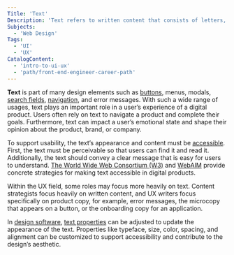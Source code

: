 ```yaml
---
Title: 'Text'
Description: 'Text refers to written content that consists of letters, numbers, punctuation, or symbols.'
Subjects:
  - 'Web Design'
Tags:
  - 'UI'
  - 'UX'
CatalogContent:
  - 'intro-to-ui-ux'
  - 'path/front-end-engineer-career-path'
---
```


**Text** is part of many design elements such as [buttons](https://www.codecademy.com/resources/docs/uiux/buttons), menus, modals, [search fields](https://www.codecademy.com/resources/docs/uiux/search-fields), [navigation](https://www.codecademy.com/resources/docs/uiux/navigation), and error messages. With such a wide range of usages, text plays an important role in a user’s experience of a digital product. Users often rely on text to navigate a product and complete their goals. Furthermore, text can impact a user’s emotional state and shape their opinion about the product, brand, or company.

To support usability, the text’s appearance and content must be [accessible](https://www.codecademy.com/resources/docs/uiux/accessibility). First, the text must be perceivable so that users can find it and read it. Additionally, the text should convey a clear message that is easy for users to understand. [The World Wide Web Consortium (W3)](https://www.w3.org/WAI/fundamentals/accessibility-principles/#readable)
and [WebAIM](https://webaim.org/techniques/textlayout/) provide concrete strategies for making text accessible in digital products.

Within the UX field, some roles may focus more heavily on text. Content strategists focus heavily on written content, and UX writers focus specifically on product copy, for example, error messages, the microcopy that appears on a button, or the onboarding copy for an application.

In [design software](https://www.codecademy.com/resources/docs/uiux/design-software), [text properties](https://www.codecademy.com/resources/docs/uiux/text-properties) can be adjusted to update the appearance of the text. Properties like typeface, size, color, spacing, and alignment can be customized to support accessibility and contribute to the design’s aesthetic.

